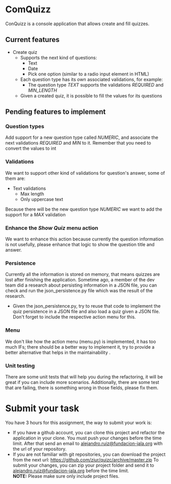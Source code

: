 # ComQuizz
ConQuizz is a console application that allows create and fill quizzes.
 
## Current features
 * Create quiz
   * Supports the next kind of questions:
     * Text
     * Date
     * Pick one option (similar to a radio input element in HTML)
   * Each question type has its own associated validations, for example:
     * The question type *TEXT* supports the validations *REQUIRED* and *MIN_LENGTH*
   * Given a created quiz, it is possible to fill the values for its questions   
 
## Pending features to implement
### Question types
Add support for a new question type called *NUMERIC*, and associate the next validations *REQUIRED* and *MIN* to it. 
Remember that you need to convert the values to int
### Validations
We want to support other kind of validations for question's answer, some of them are:
   * Text validations
     * Max length
     * Only uppercase text
     
Because there will be the new question type *NUMERIC* we want to add the support for a *MAX* validation  
### Enhance the _Show Quiz_ menu action
We want to enhance this action because currently the question information is not usefully, please enhance that logic to show the question title and answer.  

### Persistence
Currently all the information is stored on memory, that means quizzes are lost after finishing the application. 
Sometime ago, a member of the dev team did a research about persisting information in a JSON file, you can check and run the json_persistence.py file which was the result of the research.
   * Given the json_persistence.py, try to reuse that code to implement the quiz persistence in a JSON file and also load a quiz given a JSON file.
   Don't forget to include the respective action menu for this.

### Menu
We don't like how the action menu (menu.py) is implemented, it has too much IFs; there should be a better way to implement it, try to provide a better alternative that helps in the maintainability .

### Unit testing
There are some unit tests that will help you during the refactoring, it will be great if you can include more scenarios. Additionally, there are some test that are failing, there is something wrong in those fields, please fix them.


# Submit your task
You have 3 hours for this assignment, the way to submit your work is:
 * If you have a github account, you can clone this project and refactor the application in your clone. You must push your changes before the time limit.
 After that send an email to alejandro.ruiz@fundacion-jala.org with the url of your repository.
 * If you are not familiar with git repositories, you can download the project from the next url:
 https://github.com/ziur/quizc/archive/master.zip
 To submit your changes, you can zip your project folder and send it to alejandro.ruiz@fundacion-jala.org before the time limit.  
 **NOTE:** Please make sure only include project files. 